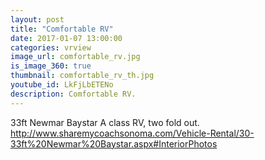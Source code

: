 ```yaml
---
layout: post
title: "Comfortable RV"
date: 2017-01-07 13:00:00
categories: vrview
image_url: comfortable_rv.jpg
is_image_360: true
thumbnail: comfortable_rv_th.jpg
youtube_id: LkFjLbETENo
description: Comfortable RV.
---
```

33ft Newmar Baystar A class RV, two fold out. http://www.sharemycoachsonoma.com/Vehicle-Rental/30-33ft%20Newmar%20Baystar.aspx#InteriorPhotos
